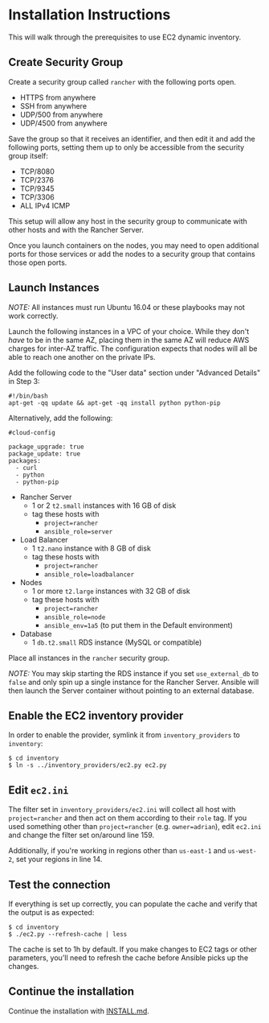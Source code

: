 # Installation Instructions

This will walk through the prerequisites to use EC2 dynamic inventory.

## Create Security Group

Create a security group called `rancher` with the following ports open. 

  * HTTPS from anywhere
  * SSH from anywhere
  * UDP/500 from anywhere
  * UDP/4500 from anywhere

Save the group so that it receives an identifier, and then edit it and add the following ports, setting them up to only be accessible from the security group itself:

  * TCP/8080
  * TCP/2376
  * TCP/9345
  * TCP/3306
  * ALL IPv4 ICMP

This setup will allow any host in the security group to communicate with other hosts and with the Rancher Server.

Once you launch containers on the nodes, you may need to open additional ports for those services or add the nodes to a security group that contains those open ports.

## Launch Instances

*NOTE:* All instances must run Ubuntu 16.04 or these playbooks may not work correctly.

Launch the following instances in a VPC of your choice. While they don't 
_have_ to be in the same AZ, placing them in the same AZ will reduce
AWS charges for inter-AZ traffic. The configuration expects that nodes will 
all be able to reach one another on the private IPs. 

Add the following code  to the "User data" section under "Advanced Details" in Step 3:
```
#!/bin/bash
apt-get -qq update && apt-get -qq install python python-pip
```

Alternatively, add the following:
```
#cloud-config

package_upgrade: true
package_update: true
packages: 
  - curl
  - python
  - python-pip
```

  * Rancher Server
    * 1 or 2 `t2.small` instances with 16 GB of disk
    * tag these hosts with
      * `project=rancher`
      * `ansible_role=server`
  * Load Balancer
    * 1 `t2.nano` instance with 8 GB of disk
    * tag these hosts with
      * `project=rancher`
      * `ansible_role=loadbalancer`
  * Nodes
    * 1 or more `t2.large` instances with 32 GB of disk
    * tag these hosts with
      * `project=rancher`
      * `ansible_role=node`
      * `ansible_env=1a5` (to put them in the Default environment)
  * Database
    * 1 `db.t2.small` RDS instance (MySQL or compatible)

Place all instances in the `rancher` security group.

*NOTE:* You may skip starting the RDS instance if you set `use_external_db`
to `false` and only spin up a single instance for the Rancher Server. Ansible
will then launch the Server container without pointing to an external
database.

## Enable the EC2 inventory provider

In order to enable the provider, symlink it from `inventory_providers` to 
`inventory`:

  ```
  $ cd inventory
  $ ln -s ../inventory_providers/ec2.py ec2.py
  ```

## Edit `ec2.ini`

The filter set in `inventory_providers/ec2.ini` will collect all host with
`project=rancher` and then act on them according to their `role` tag. If you
used something other than `project=rancher` (e.g. `owner=adrian`), edit `ec2.ini` and change the filter set on/around line 159. 

Additionally, if you're working in regions other than `us-east-1` and 
`us-west-2`, set your regions in line 14.

## Test the connection

If everything is set up correctly, you can populate the cache and verify that
the output is as expected:

  ```
  $ cd inventory
  $ ./ec2.py --refresh-cache | less
  ```

The cache is set to 1h by default. If you make changes to EC2 tags or other
parameters, you'll need to refresh the cache before Ansible picks up the 
changes.

## Continue the installation

Continue the installation with [INSTALL.md](INSTALL.md).

  
